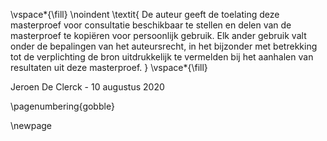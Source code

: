<!-- This page is for an official declaration. -->


\vspace*{\fill}
\noindent
\textit{
De auteur geeft de toelating deze masterproef voor consultatie beschikbaar te stellen en delen van de masterproef te kopiëren voor persoonlijk gebruik. Elk ander gebruik valt onder de bepalingen van het auteursrecht, in het bijzonder met betrekking tot de verplichting de bron uitdrukkelijk te vermelden bij het aanhalen van resultaten uit deze masterproef.
}
\vspace*{\fill}

Jeroen De Clerck 	- 	10 augustus 2020

\pagenumbering{gobble}

\newpage